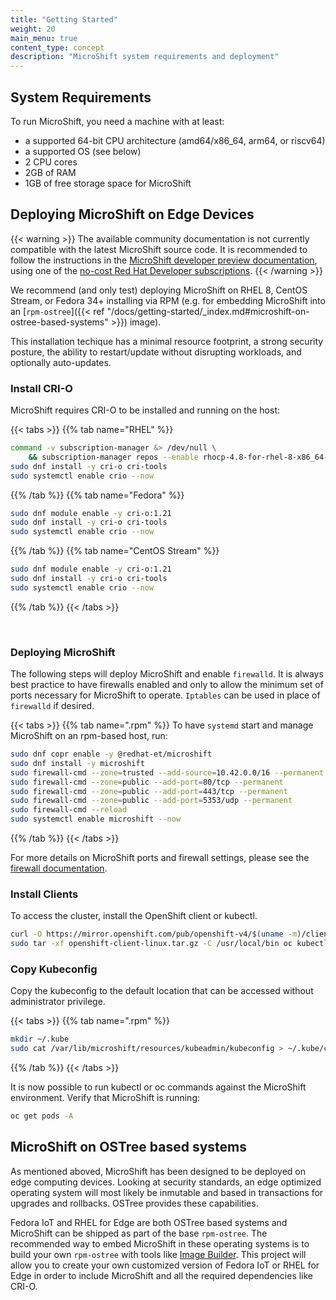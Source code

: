 ```yaml
---
title: "Getting Started"
weight: 20
main_menu: true
content_type: concept
description: "MicroShift system requirements and deployment"
---
```

## System Requirements

To run MicroShift, you need a machine with at least:

- a supported 64-bit CPU architecture (amd64/x86_64, arm64, or riscv64)
- a supported OS (see below)
- 2 CPU cores
- 2GB of RAM
- 1GB of free storage space for MicroShift

## Deploying MicroShift on Edge Devices

{{< warning >}}
The available community documentation is not currently compatible with the latest MicroShift source code.
It is recommended to follow the instructions in the [MicroShift developer preview documentation](https://access.redhat.com/documentation/en-us/red_hat_build_of_microshift/4.12), using one of the [no-cost Red Hat Developer subscriptions](https://developers.redhat.com/blog/2021/02/10/how-to-activate-your-no-cost-red-hat-enterprise-linux-subscription).
{{< /warning >}}

We recommend (and only test) deploying MicroShift on RHEL 8, CentOS Stream, or Fedora 34+ installing via RPM (e.g. for embedding MicroShift into an [`rpm-ostree`]({{< ref "/docs/getting-started/_index.md#microshift-on-ostree-based-systems" >}}) image).

This installation techique has a minimal resource footprint, a strong security posture, the ability to restart/update without disrupting workloads, and optionally auto-updates.

### Install CRI-O

MicroShift requires CRI-O to be installed and running on the host:

{{< tabs >}}
{{% tab name="RHEL" %}}

```Bash
command -v subscription-manager &> /dev/null \
    && subscription-manager repos --enable rhocp-4.8-for-rhel-8-x86_64-rpms
sudo dnf install -y cri-o cri-tools
sudo systemctl enable crio --now
```

{{% /tab %}}
{{% tab name="Fedora" %}}

```Bash
sudo dnf module enable -y cri-o:1.21
sudo dnf install -y cri-o cri-tools
sudo systemctl enable crio --now
```
{{% /tab %}}
{{% tab name="CentOS Stream" %}}

```Bash
sudo dnf module enable -y cri-o:1.21
sudo dnf install -y cri-o cri-tools
sudo systemctl enable crio --now
```

{{% /tab %}}
{{< /tabs >}}

<br/>

### Deploying MicroShift
The following steps will deploy MicroShift and enable `firewalld`. It is always best practice to have firewalls enabled and only to allow the minimum set of ports necessary for MicroShift to operate. `Iptables` can be used in place of `firewalld` if desired.

{{< tabs >}}
{{% tab name=".rpm" %}}
To have `systemd` start and manage MicroShift on an rpm-based host, run:

```Bash
sudo dnf copr enable -y @redhat-et/microshift
sudo dnf install -y microshift
sudo firewall-cmd --zone=trusted --add-source=10.42.0.0/16 --permanent
sudo firewall-cmd --zone=public --add-port=80/tcp --permanent
sudo firewall-cmd --zone=public --add-port=443/tcp --permanent
sudo firewall-cmd --zone=public --add-port=5353/udp --permanent
sudo firewall-cmd --reload
sudo systemctl enable microshift --now
```

{{% /tab %}}
{{< /tabs >}}

For more details on MicroShift ports and firewall settings, please see the
[firewall documentation](../user-documentation/networking/firewall.md).

### Install Clients

To access the cluster, install the OpenShift client or kubectl. 

```Bash
curl -O https://mirror.openshift.com/pub/openshift-v4/$(uname -m)/clients/ocp/stable/openshift-client-linux.tar.gz
sudo tar -xf openshift-client-linux.tar.gz -C /usr/local/bin oc kubectl
```


### Copy Kubeconfig

Copy the kubeconfig to the default location that can be accessed without administrator privilege.

{{< tabs >}}
{{% tab name=".rpm" %}}
```Bash
mkdir ~/.kube
sudo cat /var/lib/microshift/resources/kubeadmin/kubeconfig > ~/.kube/config
```

{{% /tab %}}
{{< /tabs >}}

It is now possible to run kubectl or oc commands against the MicroShift environment.
Verify that MicroShift is running:

```sh
oc get pods -A
```

## MicroShift on OSTree based systems

As mentioned aboved, MicroShift has been designed to be deployed on edge computing devices. Looking at security standards, 
an edge optimized operating system will most likely be inmutable and based in transactions for upgrades and rollbacks. OSTree provides these capabilities. 

Fedora IoT and RHEL for Edge are both OSTree based systems and MicroShift can be shipped as part of the base `rpm-ostree`. 
The recommended way to embed MicroShift in these operating systems is to build your own `rpm-ostree` with tools like [Image Builder](https://fedoramagazine.org/introduction-to-image-builder/). This project will allow you to create your own customized version of Fedora IoT or RHEL for Edge in order to include MicroShift and all the required dependencies like CRI-O.
